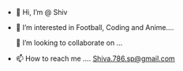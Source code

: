 - 👋 Hi, I’m @ Shiv
- 👀 I’m interested in Football, Coding and Anime....
  
  💞️ I’m looking to collaborate on ...
- 📫 How to reach me .... Shiva.786.sp@gmail.com

<!---
Shiv-0371/Shiv-0371 is a ✨ special ✨ repository because its `README.md` (this file) appears on your GitHub profile.
You can click the Preview link to take a look at your changes.
--->
